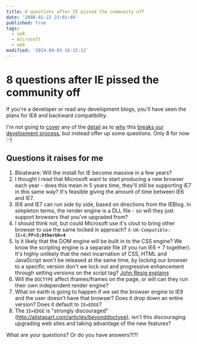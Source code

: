 ```yaml
---
title: 8 questions after IE pissed the community off
date: '2008-01-22 23:01:46'
published: true
tags:
  - ie8
  - microsoft
  - web
modified: '2014-09-03 16:15:12'
---
```

# 8 questions after IE pissed the community off

If you're a developer or read any development blogs, you'll have seen the plans for IE8 and backward compatibility. 

I'm not going to [cover](http://alistapart.com/articles/beyonddoctype) any of the [detail](http://adactio.com/journal/1402) as to [why](http://www.andybudd.com/archives/2008/01/has_internet_ex/) this [breaks our development process](http://adactio.com/journal/1402), but instead offer up some questions.  Only 8 for now :-)


<!--more-->

## Questions it raises for me

1. Bloatware: Will the install for IE become massive in a few years?
2. I thought I read that Microsoft want to start producing a new browser each year - does this mean in 5 years time, they'll still be supporting IE7 in this same way?  It's feasible giving the amount of time between IE6 and IE7.
3. IE6 and IE7 can run side by side, based on directions from the IEBlog.  In simpleton terms, the render engine is a DLL file - so will they just support browsers that you've upgraded from?
4. I should think not, but could Microsoft use it's clout to bring other browser to use the same locked in approach? <code>X-UA-Compatible: IE=8;**FF=3;OtherUA=4**</code>
5. Is it likely that the DOM engine will be built in to the CSS engine? We know the scripting engine is a separate file (if you run IE6 + 7 together).  It's highly unlikely that the next incarnation of CSS, HTML and JavaScript won't be released at the same time, by locking our browser to a specific version don't we lock out and progressive enhancement through setting versions on the script tag?  [John Resig explains](http://ejohn.org/blog/meta-madness/)  
6. Will the <code>DOCTYPE</code> affect iframes/frames on the page, or will can they run their own independent render engine?
7. What on earth is going to happen if we set the browser engine to IE9 and the user doesn't have that browser?  Does it drop down an entire version?  Does it default to <code>IE=EDGE</code>?
8. The <code>IE=EDGE</code> is "strongly discouraged" (http://alistapart.com/articles/beyonddoctype), isn't this discouraging upgrading web sites and taking advantage of the new features?

What are your questions?  Or do you have answers?!?!
